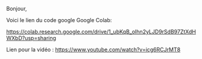 Bonjour,



Voici le lien du code google Google Colab:

https://colab.research.google.com/drive/1_ubKqB_oIhn2yLJD9rSdB97ZtXdHWXbD?usp=sharing



Lien  pour la vidéo : https://www.youtube.com/watch?v=icg6RCJrMT8
